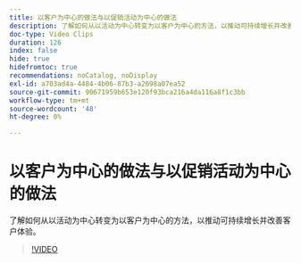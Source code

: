 ```yaml
---
title: 以客户为中心的做法与以促销活动为中心的做法
description: 了解如何从以活动为中心转变为以客户为中心的方法，以推动可持续增长并改善客户体验。
doc-type: Video Clips
duration: 126
index: false
hide: true
hidefromtoc: true
recommendations: noCatalog, noDisplay
exl-id: a703ad4a-4484-4b06-87b3-a2698a07ea52
source-git-commit: 90671959b653e120f93bca216a4da116a8f1c3bb
workflow-type: tm+mt
source-wordcount: '48'
ht-degree: 0%

---
```


# 以客户为中心的做法与以促销活动为中心的做法

了解如何从以活动为中心转变为以客户为中心的方法，以推动可持续增长并改善客户体验。

<!-- 85_S651_3442537_125_customercentric-approach-vs-campaigncentric-approach -->
>[!VIDEO](https://video.tv.adobe.com/v/3458235/?learn=on&enablevpops=true)
